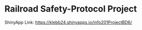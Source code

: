 # Railroad Safety-Protocol Project 

ShinyApp Link: https://klebb24.shinyapps.io/info201ProjectBD6/
